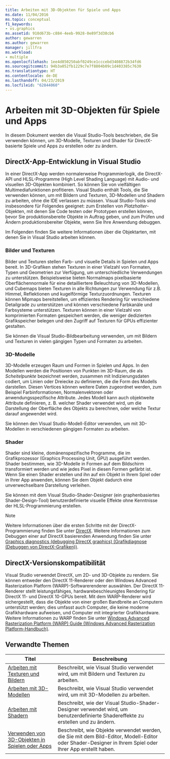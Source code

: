 ```yaml
---
title: Arbeiten mit 3D-Objekten für Spiele und Apps
ms.date: 11/04/2016
ms.topic: conceptual
f1_keywords:
- vs.graphics
ms.assetid: 910d673b-c884-4eeb-9928-0e89f3d38cb6
author: gewarren
ms.author: gewarren
manager: jillfra
ms.workload:
- multiple
ms.openlocfilehash: 1ee4d850250abf0249ce1cccebd3408872b34fd6
ms.sourcegitcommit: 94b3a052fb1229c7e7f8804b09c1d403385c7630
ms.translationtype: HT
ms.contentlocale: de-DE
ms.lasthandoff: 04/23/2019
ms.locfileid: "62844060"
---
```

# <a name="work-with-3d-assets-for-games-and-apps"></a>Arbeiten mit 3D-Objekten für Spiele und Apps

In diesem Dokument werden die Visual Studio-Tools beschrieben, die Sie verwenden können, um 3D-Modelle, Texturen und Shader für DirectX-basierte Spiele und Apps zu erstellen oder zu ändern.

## <a name="directx-app-development-in-visual-studio"></a>DirectX-App-Entwicklung in Visual Studio
 In einer DirectX-App werden normalerweise Programmierlogik, die DirectX-API und HLSL-Programme (High Level Shading Language) mit Audio- und visuellen 3D-Objekten kombiniert. So können Sie von vielfältigen Multimediafunktionen profitieren. Visual Studio enthält Tools, die Sie verwenden können, um mit Bildern und Texturen, 3D-Modellen und Shadern zu arbeiten, ohne die IDE verlassen zu müssen. Visual Studio-Tools sind insbesondere für Folgendes geeignet: zum Erstellen von *Platzhalter*-Objekten, mit denen Sie Code testen oder Prototypen erstellen können, bevor Sie produktionsbereite Objekte in Auftrag geben, und zum Prüfen und Ändern produktionsbereiter Objekte, wenn Sie Ihre Anwendung debuggen.

 Im Folgenden finden Sie weitere Informationen über die Objektarten, mit denen Sie in Visual Studio arbeiten können.

### <a name="images-and-textures"></a>Bilder und Texturen
 Bilder und Texturen stellen Farb- und visuelle Details in Spielen und Apps bereit. In 3D-Grafiken stehen Texturen in einer Vielzahl von Formaten, Typen und Geometrien zur Verfügung, um unterschiedliche Verwendungen zu unterstützen. Beispielsweise bieten Normalmaps pixelbasierte Oberflächennormale für eine detailliertere Beleuchtung von 3D-Modellen, und Cubemaps bieten Texturen in alle Richtungen zur Verwendung für z.B. Himmel, Reflektionen und kugelförmige Texturzuordnungen. Texturen können Mipmaps bereitstellen, um effizientes Rendering für verschiedene Detailgrade zu unterstützen und können verschiedene Farbkanäle und Farbsysteme unterstützen. Texturen können in einer Vielzahl von komprimierten Formaten gespeichert werden, die weniger dedizierten Grafikspeicher belegen und den Zugriff auf Texturen für GPUs effizienter gestalten.

 Sie können die Visual Studio-Bildbearbeitung verwenden, um mit Bildern und Texturen in vielen gängigen Typen und Formaten zu arbeiten.

### <a name="3d-models"></a>3D-Modelle
 3D-Modelle erzeugen Raum und Formen in Spielen und Apps. In den Modellen werden die Positionen von Punkten im 3D-Raum, die als *Scheitelpunkte* bezeichnet werden, zusammen mit Indizierungsdaten codiert, um Linien oder Dreiecke zu definieren, die die Form des Modells darstellen. Diesen Vertices können weitere Daten zugeordnet werden, zum Beispiel Farbinformationen, Normalenvektoren oder anwendungsspezifische Attribute. Jedes Modell kann auch objektweite Attribute definieren, z. B. welcher Shader verwendet wird, um die Darstellung der Oberfläche des Objekts zu berechnen, oder welche Textur darauf angewendet wird.

 Sie können den Visual Studio-Modell-Editor verwenden, um mit 3D-Modellen in verschiedenen gängigen Formaten zu arbeiten.

### <a name="shaders"></a>Shader
 Shader sind kleine, domänenspezifische Programme, die im Grafikprozessor (Graphics Processing Unit, GPU) ausgeführt werden. Shader bestimmen, wie 3D-Modelle in Formen auf dem Bildschirm transformiert werden und wie jedes Pixel in diesen Formen gefärbt ist. Wenn Sie einen Shader erstellen und ihn auf ein Objekt in Ihrem Spiel oder in Ihrer App anwenden, können Sie dem Objekt dadurch eine unverwechselbare Darstellung verleihen.

 Sie können mit dem Visual Studio-Shader-Designer (ein graphenbasiertes Shader-Design-Tool) benutzerdefinierte visuelle Effekte ohne Kenntnisse der HLSL-Programmierung erstellen.

> [!NOTE]
> Weitere Informationen über die ersten Schritte mit der DirectX-Programmierung finden Sie unter [DirectX](http://go.microsoft.com/fwlink/p/?LinkId=224633). Weitere Informationen zum Debuggen einer auf DirectX basierenden Anwendung finden Sie unter [Graphics diagnostics (debugging DirectX graphics) (Grafikdiagnose (Debuggen von DirectX-Grafiken))](../debugger/graphics/visual-studio-graphics-diagnostics.md).

## <a name="directx-version-compatibility"></a>DirectX-Versionskompatibilität
 Visual Studio verwendet DirectX, um 2D- und 3D-Objekte zu rendern. Sie können entweder den DirectX 11-Renderer oder den Windows Advanced Rasterization Platform (WARP)-Softwarerenderer auswählen. Der DirectX 11-Renderer stellt leistungsfähiges, hardwarebeschleunigtes Rendering für DirectX 11- und DirectX 10-GPUs bereit. Mit dem WARP-Renderer wird sichergestellt, dass die Objekte von einer großen Bandbreite an Computern unterstützt werden; dies umfasst auch Computer, die keine moderne Grafikhardware aufweisen, und Computer mit integrierter Grafikhardware. Weitere Informationen zu WARP finden Sie unter [Windows Advanced Rasterization Platform (WARP) Guide (Windows Advanced Rasterization Platform-Handbuch)](http://go.microsoft.com/fwlink/p/?LinkId=224634).

## <a name="related-topics"></a>Verwandte Themen

|Titel|Beschreibung|
|-----------|-----------------|
|[Arbeiten mit Texturen und Bildern](../designers/working-with-textures-and-images.md)|Beschreibt, wie Visual Studio verwendet wird, um mit Bildern und Texturen zu arbeiten.|
|[Arbeiten mit 3D-Modellen](../designers/working-with-3-d-models.md)|Beschreibt, wie Visual Studio verwendet wird, um mit 3D-Modellen zu arbeiten.|
|[Arbeiten mit Shadern](../designers/working-with-shaders.md)|Beschreibt, wie der Visual Studio-Shader-Designer verwendet wird, um benutzerdefinierte Shadereffekte zu erstellen und zu ändern.|
|[Verwenden von 3D-Objekten in Spielen oder Apps](../designers/using-3-d-assets-in-your-game-or-app.md)|Beschreibt, wie Objekte verwendet werden, die Sie mit dem Bild-Editor, Modell-Editor oder Shader-Designer in Ihrem Spiel oder Ihrer App erstellt haben.|